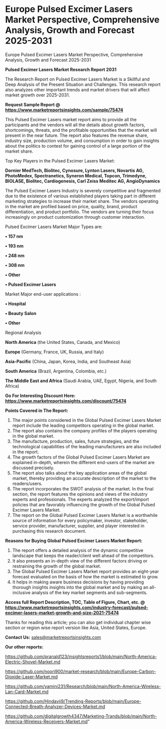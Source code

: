 # Europe Pulsed Excimer Lasers Market Perspective, Comprehensive Analysis, Growth and Forecast 2025-2031
 Europe Pulsed Excimer Lasers Market Perspective, Comprehensive Analysis, Growth and Forecast 2025-2031

<strong>Pulsed Excimer Lasers Market Research Report 2031</strong>

The Research Report on Pulsed Excimer Lasers Market is a Skillful and Deep Analysis of the Present Situation and Challenges. This research report also analyzes other important trends and market drivers that will affect market growth over 2025-2031.

<strong>Request Sample Report @ <a href=https://www.marketreportsinsights.com/sample/75474>https://www.marketreportsinsights.com/sample/75474</a></strong>

This Pulsed Excimer Lasers market report aims to provide all the participants and the vendors will all the details about growth factors, shortcomings, threats, and the profitable opportunities that the market will present in the near future. The report also features the revenue share, industry size, production volume, and consumption in order to gain insights about the politics to contest for gaining control of a large portion of the market share.

Top Key Players in the Pulsed Excimer Lasers Market:

<strong>Dornier MedTech, Biolitec, Cynosure, Lynton Lasers, Novartis AG, PhotoMedex, Spectranetics, Syneron Medical, Topcon, Trimedyne, BIOLASE, Biolitec, Cardiogenesis, Carl Zeiss Meditec AG, AngioDynamics</strong>

The Pulsed Excimer Lasers Industry is severely competitive and fragmented due to the existence of various established players taking part in different marketing strategies to increase their market share. The vendors operating in the market are profiled based on price, quality, brand, product differentiation, and product portfolio. The vendors are turning their focus increasingly on product customization through customer interaction.

Pulsed Excimer Lasers Market Major Types are:

<strong>• 157 nm

• 193 nm

• 248 nm

• 308 nm

• Other

• Pulsed Excimer Lasers</strong>

Market Major end-user applications :

<strong>• Hospital

• Beauty Salon

• Other</strong>

Regional Analysis

</u><strong><b>North America</b></strong> (the United States, Canada, and Mexico)

<strong><b>Europe </b></strong>(Germany, France, UK, Russia, and Italy)

<strong><b>Asia-Pacific</b></strong> (China, Japan, Korea, India, and Southeast Asia)

<strong><b>South America</b></strong> (Brazil, Argentina, Colombia, etc.)

<strong><b>The Middle East and Africa</b></strong> (Saudi Arabia, UAE, Egypt, Nigeria, and South Africa)

<strong>Go For Interesting Discount Here: <a href=https://www.marketreportsinsights.com/discount/75474>https://www.marketreportsinsights.com/discount/75474</a></strong>

<strong>Points Covered in The Report:</strong>
<ol>
  <li>The major points considered in the Global Pulsed Excimer Lasers Market report include the leading competitors operating in the global market.</li>
  <li>The report also contains the company profiles of the players operating in the global market.</li>
  <li>The manufacture, production, sales, future strategies, and the technological capabilities of the leading manufacturers are also included in the report.</li>
  <li>The growth factors of the Global Pulsed Excimer Lasers Market are explained in-depth, wherein the different end-users of the market are discussed precisely.</li>
  <li>The report also talks about the key application areas of the global market, thereby providing an accurate description of the market to the readers/users.</li>
  <li>The report incorporates the SWOT analysis of the market. In the final section, the report features the opinions and views of the industry experts and professionals. The experts analyzed the export/import policies that are favorably influencing the growth of the Global Pulsed Excimer Lasers Market.</li>
  <li>The report on the Global Pulsed Excimer Lasers Market is a worthwhile source of information for every policymaker, investor, stakeholder, service provider, manufacturer, supplier, and player interested in purchasing this research document.</li>
</ol>
<strong>Reasons for Buying Global Pulsed Excimer Lasers Market Report:</strong>

<ol>
  <li>The report offers a detailed analysis of the dynamic competitive landscape that keeps the reader/client well ahead of the competitors.</li>
  <li>It also presents an in-depth view of the different factors driving or restraining the growth of the global market.</li>
  <li>The Global Pulsed Excimer Lasers Market report provides an eight-year forecast evaluated on the basis of how the market is estimated to grow.</li>
  <li>It helps in making aware business decisions by having providing thorough insights insights into the global market and by making an all-inclusive analysis of the key market segments and sub-segments.</li>
</ol>
<strong>Access full Report Description, TOC, Table of Figure, Chart, etc. @ <a href=https://www.marketreportsinsights.com/industry-forecast/pulsed-excimer-lasers-market-growth-and-size-2021-75474>https://www.marketreportsinsights.com/industry-forecast/pulsed-excimer-lasers-market-growth-and-size-2021-75474</a></strong>


Thanks for reading this article; you can also get individual chapter wise section or region wise report version like Asia, United States, Europe.

<strong>Contact Us:</strong>
sales@marketreportsinsights.com

<strong>Our other reports:</strong>

<a href=https://github.com/pranald123/insightsreports1/blob/main/North-America-Electric-Shovel-Market.md>https://github.com/pranald123/insightsreports1/blob/main/North-America-Electric-Shovel-Market.md</a>

<a href=https://github.com/noori900/market-research/blob/main/Europe-Carbon-Dioxide-Laser-Market.md>https://github.com/noori900/market-research/blob/main/Europe-Carbon-Dioxide-Laser-Market.md</a>

<a href=https://github.com/yamini231/Research/blob/main/North-America-Wireless-Lan-Card-Market.md>https://github.com/yamini231/Research/blob/main/North-America-Wireless-Lan-Card-Market.md</a>

<a href=https://github.com/Hindavii9/Trending-Reports/blob/main/Europe-Connected-Breath-Analyzer-Devices-Market.md>https://github.com/Hindavii9/Trending-Reports/blob/main/Europe-Connected-Breath-Analyzer-Devices-Market.md</a>

<a href=https://github.com/digitalgrowth4347/Marketing-Trands/blob/main/North-America-Wireless-Receivers-Market.md>https://github.com/digitalgrowth4347/Marketing-Trands/blob/main/North-America-Wireless-Receivers-Market.md</a>"
